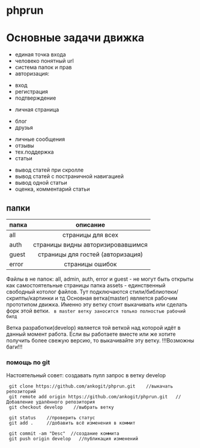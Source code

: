 # phprun

# Основные задачи движка
* единая точка входа
* человеко понятный url
* система папок и прав
* авторизация:
- вход
- регистрация
- подтверждение
* личная страница
- блог
- друзья
* личные сообщения
* отзывы
* тех.поддержка
* статьи
- вывод статей при скролле
- вывод статей с постраничной навигацией
- вывод одной статьи
- оценка, комментарий статьи
## папки
| папка | описание |
| ----- |:------------------:|
| all   | страницы для всех |
| auth  | страницы видны авторизировавшимся |
| guest | страницы для гостей (авторизация) |
| error | страницы ошибок |

Файлы в не папок: all, admin, auth, error и guest - не могут быть открыты как самостоятельные страницы 
папка assets - единственный свободный котолог файлов. Тут подключаются стили/библиотеки/скрипты/картинки и тд
Основная ветка(master) является рабочим прототипом движка. Именно эту ветку стоит выкачивать или сделать форк этой ветки.
``` в master ветку заносится только полностью рабочий билд```

Ветка разработки(develop) является той веткой над которой идёт в данный момент работа. Если вы работаете вместе или же хотите получить более свежую версию, то выкачивайте эту ветку. !!!Возможны баги!!!

### помощь по git
Настоятельный совет: создавать пулл запрос в ветку develop
```
 git clone https://github.com/ankogit/phprun.git    //выкачать репозиторий
 git remote add origin https://github.com/ankogit/phprun.git   //Добавление удалённого репозитория 
 git checkout develop    //выбрать ветку

 git status    //проверить статус
 git add .     //добавить всё изменения в коммит

 git commit -am "Desc"  //создание коммита
 git push origin develop   //публикация изменений

```
